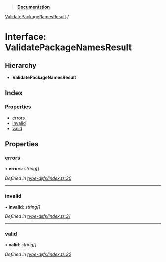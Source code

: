 > **[Documentation](../README.md)**

[ValidatePackageNamesResult](validatepackagenamesresult.md) /

# Interface: ValidatePackageNamesResult

## Hierarchy

* **ValidatePackageNamesResult**

## Index

### Properties

* [errors](validatepackagenamesresult.md#errors)
* [invalid](validatepackagenamesresult.md#invalid)
* [valid](validatepackagenamesresult.md#valid)

## Properties

###  errors

• **errors**: *string[]*

*Defined in [type-defs/index.ts:30](https://github.com/dylanaubrey/repodog/blob/028fda7/packages/helpers/src/type-defs/index.ts#L30)*

___

###  invalid

• **invalid**: *string[]*

*Defined in [type-defs/index.ts:31](https://github.com/dylanaubrey/repodog/blob/028fda7/packages/helpers/src/type-defs/index.ts#L31)*

___

###  valid

• **valid**: *string[]*

*Defined in [type-defs/index.ts:32](https://github.com/dylanaubrey/repodog/blob/028fda7/packages/helpers/src/type-defs/index.ts#L32)*
